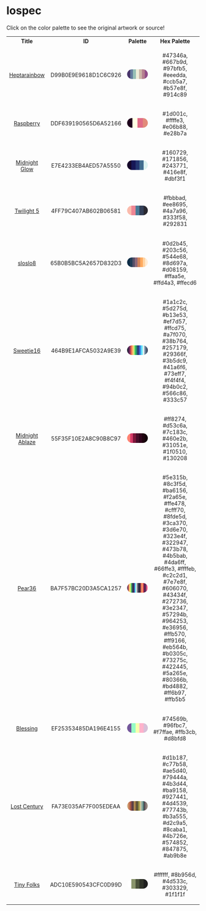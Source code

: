 
<!DOCTYPE html>
<html><body>
<h1>lospec</h1>
<p>Click on the color palette to see the original artwork or source!</p>
<table style="width:100%">
<tr><th style="text-align: center; vertical-align: middle;">Title</th><th style="text-align: center; vertical-align: middle;">ID</th><th style="text-align: center; vertical-align: middle;">Palette</th><th style="text-align: center; vertical-align: middle;">Hex Palette</th></tr>
<tr><td style="text-align: center; vertical-align: middle;"><a href=https://lospec.com/palette-list/heptarainbow style="font-size:14px">Heptarainbow</a></td> <td style="text-align: center; vertical-align: middle;"><p style="font-size:14px">D99B0E9E9618D1C6C926</p></td> <td style="text-align: center; vertical-align: middle;"><a href=https://lospec.com/palette-list/heptarainbow style="font-size:14px"><img style="border-radius: 14px;" src="../media/swatches/D99B0E9E9618D1C6C926.png" height="25"></a></td> <td style="text-align: center; vertical-align: middle;"><p style="font-size:14px">#47346a, #667b9d, #97bfb5, #eeedda, #ccb5a7, #b57e8f, #914c89</p></td></tr>
<tr><td style="text-align: center; vertical-align: middle;"><a href=https://lospec.com/palette-list/raspberry style="font-size:14px">Raspberry</a></td> <td style="text-align: center; vertical-align: middle;"><p style="font-size:14px">DDF639190565D6A52166</p></td> <td style="text-align: center; vertical-align: middle;"><a href=https://lospec.com/palette-list/raspberry style="font-size:14px"><img style="border-radius: 14px;" src="../media/swatches/DDF639190565D6A52166.png" height="25"></a></td> <td style="text-align: center; vertical-align: middle;"><p style="font-size:14px">#1d001c, #ffffe3, #e06b88, #e28b7a</p></td></tr>
<tr><td style="text-align: center; vertical-align: middle;"><a href=https://lospec.com/palette-list/midnight-glow style="font-size:14px">Midnight Glow</a></td> <td style="text-align: center; vertical-align: middle;"><p style="font-size:14px">E7E4233EB4AED57A5550</p></td> <td style="text-align: center; vertical-align: middle;"><a href=https://lospec.com/palette-list/midnight-glow style="font-size:14px"><img style="border-radius: 14px;" src="../media/swatches/E7E4233EB4AED57A5550.png" height="25"></a></td> <td style="text-align: center; vertical-align: middle;"><p style="font-size:14px">#160729, #171856, #243771, #416e8f, #dbf3f1</p></td></tr>
<tr><td style="text-align: center; vertical-align: middle;"><a href=https://lospec.com/palette-list/twilight-5 style="font-size:14px">Twilight 5</a></td> <td style="text-align: center; vertical-align: middle;"><p style="font-size:14px">4FF79C407AB602B06581</p></td> <td style="text-align: center; vertical-align: middle;"><a href=https://lospec.com/palette-list/twilight-5 style="font-size:14px"><img style="border-radius: 14px;" src="../media/swatches/4FF79C407AB602B06581.png" height="25"></a></td> <td style="text-align: center; vertical-align: middle;"><p style="font-size:14px">#fbbbad, #ee8695, #4a7a96, #333f58, #292831</p></td></tr>
<tr><td style="text-align: center; vertical-align: middle;"><a href=https://lospec.com/palette-list/slso8 style="font-size:14px">sloslo8</a></td> <td style="text-align: center; vertical-align: middle;"><p style="font-size:14px">65B0B5BC5A2657D832D3</p></td> <td style="text-align: center; vertical-align: middle;"><a href=https://lospec.com/palette-list/slso8 style="font-size:14px"><img style="border-radius: 14px;" src="../media/swatches/65B0B5BC5A2657D832D3.png" height="25"></a></td> <td style="text-align: center; vertical-align: middle;"><p style="font-size:14px">#0d2b45, #203c56, #544e68, #8d697a, #d08159, #ffaa5e, #ffd4a3, #ffecd6</p></td></tr>
<tr><td style="text-align: center; vertical-align: middle;"><a href=https://lospec.com/palette-list/sweetie-16 style="font-size:14px">Sweetie16</a></td> <td style="text-align: center; vertical-align: middle;"><p style="font-size:14px">464B9E1AFCA5032A9E39</p></td> <td style="text-align: center; vertical-align: middle;"><a href=https://lospec.com/palette-list/sweetie-16 style="font-size:14px"><img style="border-radius: 14px;" src="../media/swatches/464B9E1AFCA5032A9E39.png" height="25"></a></td> <td style="text-align: center; vertical-align: middle;"><p style="font-size:14px">#1a1c2c, #5d275d, #b13e53, #ef7d57, #ffcd75, #a7f070, #38b764, #257179, #29366f, #3b5dc9, #41a6f6, #73eff7, #f4f4f4, #94b0c2, #566c86, #333c57</p></td></tr>
<tr><td style="text-align: center; vertical-align: middle;"><a href=https://lospec.com/palette-list/midnight-ablaze style="font-size:14px">Midnight Ablaze</a></td> <td style="text-align: center; vertical-align: middle;"><p style="font-size:14px">55F35F10E2A8C90B8C97</p></td> <td style="text-align: center; vertical-align: middle;"><a href=https://lospec.com/palette-list/midnight-ablaze style="font-size:14px"><img style="border-radius: 14px;" src="../media/swatches/55F35F10E2A8C90B8C97.png" height="25"></a></td> <td style="text-align: center; vertical-align: middle;"><p style="font-size:14px">#ff8274, #d53c6a, #7c183c, #460e2b, #31051e, #1f0510, #130208</p></td></tr>
<tr><td style="text-align: center; vertical-align: middle;"><a href=https://lospec.com/palette-list/pear36 style="font-size:14px">Pear36</a></td> <td style="text-align: center; vertical-align: middle;"><p style="font-size:14px">BA7F57BC20D3A5CA1257</p></td> <td style="text-align: center; vertical-align: middle;"><a href=https://lospec.com/palette-list/pear36 style="font-size:14px"><img style="border-radius: 14px;" src="../media/swatches/BA7F57BC20D3A5CA1257.png" height="25"></a></td> <td style="text-align: center; vertical-align: middle;"><p style="font-size:14px">#5e315b, #8c3f5d, #ba6156, #f2a65e, #ffe478, #cfff70, #8fde5d, #3ca370, #3d6e70, #323e4f, #322947, #473b78, #4b5bab, #4da6ff, #66ffe3, #ffffeb, #c2c2d1, #7e7e8f, #606070, #43434f, #272736, #3e2347, #57294b, #964253, #e36956, #ffb570, #ff9166, #eb564b, #b0305c, #73275c, #422445, #5a265e, #80366b, #bd4882, #ff6b97, #ffb5b5</p></td></tr>
<tr><td style="text-align: center; vertical-align: middle;"><a href=https://lospec.com/palette-list/blessing style="font-size:14px">Blessing</a></td> <td style="text-align: center; vertical-align: middle;"><p style="font-size:14px">EF25353485DA196E4155</p></td> <td style="text-align: center; vertical-align: middle;"><a href=https://lospec.com/palette-list/blessing style="font-size:14px"><img style="border-radius: 14px;" src="../media/swatches/EF25353485DA196E4155.png" height="25"></a></td> <td style="text-align: center; vertical-align: middle;"><p style="font-size:14px">#74569b, #96fbc7, #f7ffae, #ffb3cb, #d8bfd8</p></td></tr>
<tr><td style="text-align: center; vertical-align: middle;"><a href=https://lospec.com/palette-list/lost-century style="font-size:14px">Lost Century</a></td> <td style="text-align: center; vertical-align: middle;"><p style="font-size:14px">FA73E035AF7F005EDEAA</p></td> <td style="text-align: center; vertical-align: middle;"><a href=https://lospec.com/palette-list/lost-century style="font-size:14px"><img style="border-radius: 14px;" src="../media/swatches/FA73E035AF7F005EDEAA.png" height="25"></a></td> <td style="text-align: center; vertical-align: middle;"><p style="font-size:14px">#d1b187, #c77b58, #ae5d40, #79444a, #4b3d44, #ba9158, #927441, #4d4539, #77743b, #b3a555, #d2c9a5, #8caba1, #4b726e, #574852, #847875, #ab9b8e</p></td></tr>
<tr><td style="text-align: center; vertical-align: middle;"><a href=https://lospec.com/palette-list/tinyfolks style="font-size:14px">Tiny Folks</a></td> <td style="text-align: center; vertical-align: middle;"><p style="font-size:14px">ADC10E590543CFC0D99D</p></td> <td style="text-align: center; vertical-align: middle;"><a href=https://lospec.com/palette-list/tinyfolks style="font-size:14px"><img style="border-radius: 14px;" src="../media/swatches/ADC10E590543CFC0D99D.png" height="25"></a></td> <td style="text-align: center; vertical-align: middle;"><p style="font-size:14px">#ffffff, #8b956d, #4d533c, #303329, #1f1f1f</p></td></tr>
</table>
</body></html>
